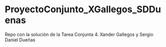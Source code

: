 # ProyectoConjunto_XGallegos_SDDuenas
Repo con la solución de la Tarea Conjunta 4. Xander Gallegos y Sergio Daniel Dueñas
